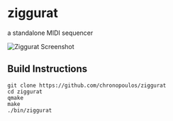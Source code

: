 # ziggurat
a standalone MIDI sequencer

![Ziggurat Screenshot](https://static1.squarespace.com/static/54d8093fe4b02ef1156307b5/t/5acc625e758d46742aad01cd/1523343990852/ziggurat_20180410.png)

## Build Instructions

```
git clone https://github.com/chronopoulos/ziggurat
cd ziggurat
qmake
make
./bin/ziggurat
```
